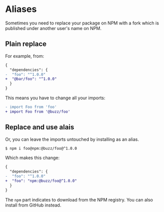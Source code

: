 # Aliases

Sometimes you need to replace your package on NPM  with a fork which is published under another user's name on NPM.


## Plain replace

For example, from:

```diff
{
  "dependencies": {
-  "foo": "^1.0.0"
+  "@bar/foo": "^1.0.0"
  }
}
```

This means you have to change all your imports:

```diff
- import Foo from 'foo'
+ import Foo from '@buzz/foo'
```


## Replace and use alais

Or, you can leave the imports untouched by installing as an alias.

```sh
$ npm i foo@npm:@buzz/foo@^1.0.0
```

Which makes this change:

```diff
{
  "dependencies": {
-  "foo": "^1.0.0"
+  "foo": "npm:@buzz/foo@^1.0.0"
  }
}
```

The `npm` part indicates to download from the NPM registry. You can also install from GitHub instead.
